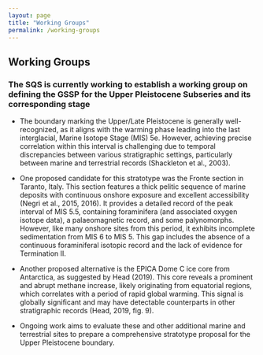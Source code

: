 ```yaml
---
layout: page
title: "Working Groups"
permalink: /working-groups
---
```


## Working Groups ##

### The SQS is currently working to establish a working group on defining the  GSSP for the Upper Pleistocene Subseries and its corresponding stage ### 

* The boundary marking the Upper/Late Pleistocene is generally well-recognized, as it aligns with the warming phase leading into the last interglacial, Marine Isotope Stage (MIS) 5e. However, achieving precise correlation within this interval is challenging due to temporal discrepancies between various stratigraphic settings, particularly between marine and terrestrial records (Shackleton et al., 2003).

* One proposed candidate for this stratotype was the Fronte section in Taranto, Italy. This section features a thick pelitic sequence of marine deposits with continuous onshore exposure and excellent accessibility (Negri et al., 2015, 2016). It provides a detailed record of the peak interval of MIS 5.5, containing foraminifera (and associated oxygen isotope data), a palaeomagnetic record, and some palynomorphs. However, like many onshore sites from this period, it exhibits incomplete sedimentation from MIS 6 to MIS 5. This gap includes the absence of a continuous foraminiferal isotopic record and the lack of evidence for Termination II.

* Another proposed alternative is the EPICA Dome C ice core from Antarctica, as suggested by Head (2019). This core reveals a prominent and abrupt methane increase, likely originating from equatorial regions, which correlates with a period of rapid global warming. This signal is globally significant and may have detectable counterparts in other stratigraphic records (Head, 2019, fig. 9).

* Ongoing work aims to evaluate these and other additional marine and terrestrial sites to prepare a comprehensive stratotype proposal for the Upper Pleistocene boundary.




